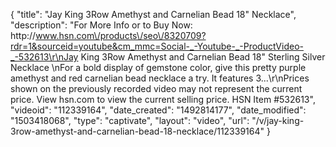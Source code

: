 {
    "title": "Jay King 3Row Amethyst and Carnelian Bead 18\" Necklace",
    "description": "For More Info or to Buy Now: http:\/\/www.hsn.com\/products\/seo\/8320709?rdr=1&sourceid=youtube&cm_mmc=Social-_-Youtube-_-ProductVideo-_-532613\r\nJay King 3Row Amethyst and Carnelian Bead 18\" Sterling Silver Necklace \nFor a bold display of gemstone color, give this pretty purple amethyst and red carnelian bead necklace a try. It features 3...\r\nPrices shown on the previously recorded video may not represent the current price.  View hsn.com to view the current selling price. HSN Item #532613",
    "videoid": "112339164",
    "date_created": "1492814177",
    "date_modified": "1503418068",
    "type": "captivate",
    "layout": "video",
    "url": "\/v\/jay-king-3row-amethyst-and-carnelian-bead-18-necklace\/112339164"
}
